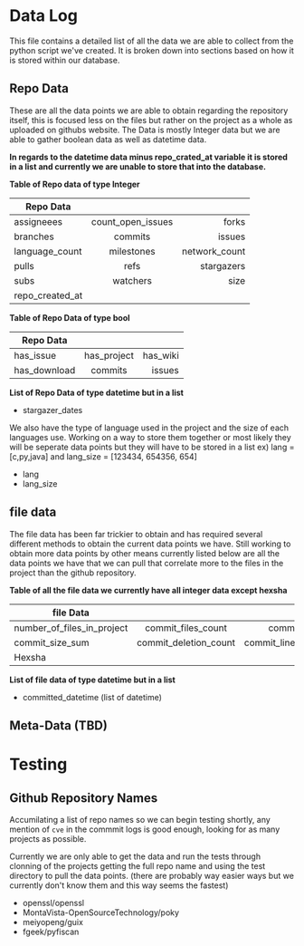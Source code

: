 # Data Log

This file contains a detailed list of all the data we are able to collect from the python script we've created. It is broken down into sections based on how it is stored within our database.

## Repo Data

These are all the data points we are able to obtain regarding the repository itself, this is focused less on the files but rather on the project as a whole as uploaded on githubs website. The Data is mostly Integer data but we are able to gather boolean data as well as datetime data.

**In regards to the datetime data minus repo_crated_at variable it is stored in a list and currently we are unable to store that into the database.**

**Table of Repo data of type Integer** 

| Repo Data       |                  |               |
| ----------------|:----------------:| -------------:|
| assigneees      | count_open_issues| forks         |
| branches        | commits          | issues        |
| language_count  | milestones       | network_count |
| pulls           | refs             | stargazers    |
| subs            | watchers         | size          |
| repo_created_at |                  |               |


**Table of Repo Data of type bool**

| Repo Data       |                  |               |
| ----------------|:----------------:| -------------:|
| has_issue       | has_project      | has_wiki      |
| has_download    | commits          | issues        |

**List of Repo Data of type datetime but in a list**

- stargazer_dates

We also have the type of language used in the project and the size of each languages use. Working on a way to store them together or most likely they will be seperate data points but they will have to be stored in a list ex) lang = [c,py,java] and lang_size = [123434, 654356, 654]

- lang
- lang_size

## file data

The file data has been far trickier to obtain and has required several different methods to obtain the current data points we have. Still working to obtain more data points by other means currently listed below are all the data points we have that we can pull that correlate more to the files in the project than the github repository.

**Table of all the file data we currently have all integer data except hexsha**

| file Data                  |                        |                             |
| ---------------------------|:----------------------:| ---------------------------:|
| number_of_files_in_project | commit_files_count     | commit_insertion_count      |
| commit_size_sum            | commit_deletion_count  | commit_lines_changed_count  |
| Hexsha                     |                        |                             |


**List of file data of type datetime but in a list**

- committed_datetime (list of datetime)

## Meta-Data (TBD)


# Testing

## Github Repository Names

Accumilating a list of repo names so we can begin testing shortly, any mention of `cve` in the commmit logs is good enough, looking for as many projects as possible.

Currently we are only able to get the data and run the tests through clonning of the projects getting the full repo name and using the test directory to pull the data points. (there are probably way easier ways but we currently don't know them and this way seems the fastest)

- openssl/openssl
- MontaVista-OpenSourceTechnology/poky
- meiyopeng/guix
- fgeek/pyfiscan
